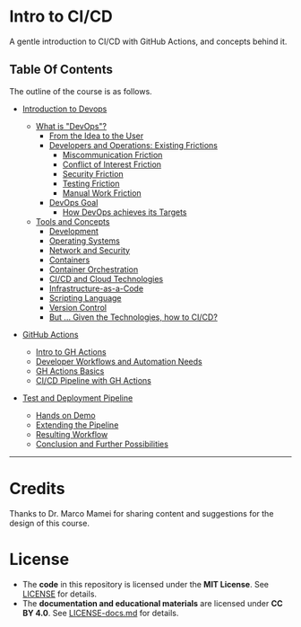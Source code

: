 # Intro to CI/CD
 A gentle introduction to CI/CD with GitHub Actions, and concepts behind it.

## Table Of Contents
The outline of the course is as follows. 
- [Introduction to Devops](sections/01_intro.md)
    - [What is "DevOps"?](sections/01_intro.md#what-is-devops)
        - [From the Idea to the User](sections/01_intro.md#from-the-idea-to-the-user)
        - [Developers and Operations: Existing Frictions](sections/01_intro.md#developers-and-operations-existing-frictions)
            - [Miscommunication Friction](sections/01_intro.md#miscommunication-friction)
            - [Conflict of Interest Friction](sections/01_intro.md#conflict-of-interest-friction)
            - [Security Friction](sections/01_intro.md#security-friction)
            - [Testing Friction](sections/01_intro.md#testing-friction)
            - [Manual Work Friction](sections/01_intro.md#manual-work-friction)
        - [DevOps Goal](sections/01_intro.md#devops-goal)
            - [How DevOps achieves its Targets](sections/01_intro.md#how-devops-achieves-its-targets)
    - [Tools and Concepts](sections/01_intro.md#tools-and-concepts-to-learn-as-a-devops-engineer)
        - [Development](sections/01_intro.md#development)
        - [Operating Systems](sections/01_intro.md#operating-systems)
        - [Network and Security](sections/01_intro.md#network-and-security)
        - [Containers](sections/01_intro.md#containers)
        - [Container Orchestration](sections/01_intro.md#container-orchestration)
        - [CI/CD and Cloud Technologies](sections/01_intro.md#cicd-and-cloud-technologies)
        - [Infrastructure-as-a-Code](sections/01_intro.md#infrastructure-as-a-code)
        - [Scripting Language](sections/01_intro.md#scripting-language)
        - [Version Control](sections/01_intro.md#version-control)
        - [But ... Given the Technologies, how to CI/CD?](sections/01_intro.md#but--given-the-technologies-how-to-cicd)
        
- [GitHub Actions](sections/02_gh-actions.md)
    - [Intro to GH Actions](sections/02_gh-actions.md#introduction-to-github-actions)
    - [Developer Workflows and Automation Needs](sections/02_gh-actions.md#developer-workflows-and-automation-needs)
    - [GH Actions Basics](sections/02_gh-actions.md#github-actions-basics)
    - [CI/CD Pipeline with GH Actions](sections/02_gh-actions.md#cicd-pipeline-with-github-actions)

- [Test and Deployment Pipeline](sections/03_test-and-deployment.md)
    - [Hands on Demo](sections/03_test-and-deployment.md#hands-on-demo-configuring-a-ci-pipeline-for-a-java-gradle-project)
    - [Extending the Pipeline](sections/03_test-and-deployment.md#extending-the-ci-pipeline-some-additional-steps-building-and-pushing-the-docker-image)
    - [Resulting Workflow](sections/03_test-and-deployment.md#resulting-workflow)
    - [Conclusion and Further Possibilities](sections/03_test-and-deployment.md#conclusions-and-further-possibilities)

---

 # Credits
Thanks to Dr. Marco Mamei for sharing content and suggestions for the design of this course.

# License  
- The **code** in this repository is licensed under the **MIT License**. See [LICENSE](LICENSE) for details.  
- The **documentation and educational materials** are licensed under **CC BY 4.0**. See [LICENSE-docs.md](LICENSE-docs.md) for details.  